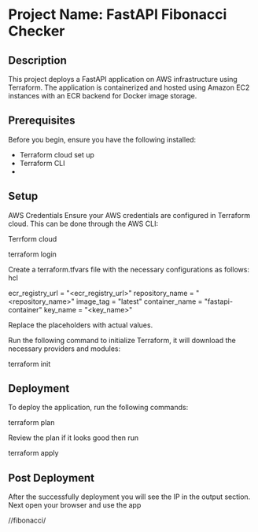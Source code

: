# Project Name: FastAPI Fibonacci Checker

## Description
This project deploys a FastAPI application on AWS infrastructure using Terraform. The application is containerized and hosted using Amazon EC2 instances with an ECR backend for Docker image storage.

## Prerequisites
Before you begin, ensure you have the following installed:
- Terraform cloud set up
- Terraform CLI
- 

## Setup
 AWS Credentials
 Ensure your AWS credentials are configured in Terraform cloud. This can be done through the AWS CLI:

Terrform cloud   

terraform login 

Create a terraform.tfvars file with the necessary configurations as follows:
hcl

ecr_registry_url  = "<ecr_registry_url>"
repository_name   = "<repository_name>"
image_tag         = "latest"
container_name    = "fastapi-container"
key_name          = "<key_name>"


Replace the placeholders with actual values.

Run the following command to initialize Terraform, it will download the necessary providers and modules:

terraform init


## Deployment

To deploy the application, run the following commands:

terraform plan

Review the plan if it looks good then run

terraform apply

## Post Deployment
After the successfully deployment you will see the IP in the output section. Next open your browser and use the app

<public-IP>//fibonacci/<number>


